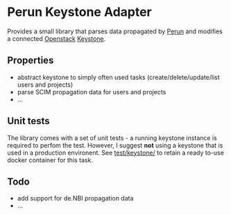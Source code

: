 # Perun Keystone Adapter

Provides a small library that parses data propagated by [Perun](https://perun.elixir-czech.cz) and modifies a connected [Openstack](https://www.openstack.org) [Keystone]().

## Properties
 -  abstract keystone to simply often used tasks (create/delete/update/list users and projects) 
 -  parse SCIM propagation data for users and projects 
 -  ...


## Unit tests
The library comes with a set of unit tests - a running keystone instance is required to perfom the test. However, I suggest __not__ using a keystone that is used in a production environent. See [test/keystone/](/test/keystone) to retain a ready to-use docker container for this task.


## Todo
 - add support for de.NBI propagation data 
 - ...